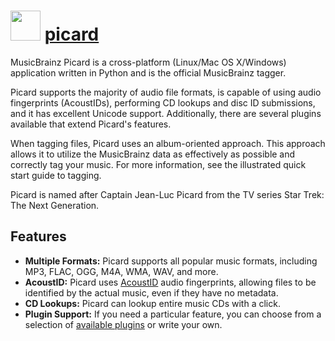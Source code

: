 ﻿# <img src="https://cdn.rawgit.com/chocolatey/chocolatey-coreteampackages/edba4a5849ff756e767cba86641bea97ff5721fe/icons/picard.svg" width="48" height="48"/> [picard](https://chocolatey.org/packages/picard)


MusicBrainz Picard is a cross-platform (Linux/Mac OS X/Windows) application written in Python and is the official MusicBrainz tagger.

Picard supports the majority of audio file formats, is capable of using audio fingerprints (AcoustIDs), performing CD lookups and disc ID submissions, and it has excellent Unicode support. Additionally, there are several plugins available that extend Picard's features.

When tagging files, Picard uses an album-oriented approach. This approach allows it to utilize the MusicBrainz data as effectively as possible and correctly tag your music. For more information, see the illustrated quick start guide to tagging.

Picard is named after Captain Jean-Luc Picard from the TV series Star Trek: The Next Generation.

## Features
- **Multiple Formats:** Picard supports all popular music formats, including MP3, FLAC, OGG, M4A, WMA, WAV, and more.
- **AcoustID:** Picard uses [AcoustID](http://acoustid.org/) audio fingerprints, allowing files to be identified by the actual music, even if they have no metadata.
- **CD Lookups:** Picard can lookup entire music CDs with a click.
- **Plugin Support:** If you need a particular feature, you can choose from a selection of [available plugins](https://picard.musicbrainz.org/plugins/) or write your own.

